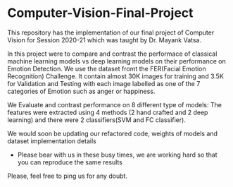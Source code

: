 # Computer-Vision-Final-Project
This repository has the implementation of our final project of Computer Vision for Session 2020-21 which was taught by Dr. Mayank Vatsa.

In this project were to compare and contrast the performace of classical machine learning models vs deep learning models on their performance on Emotion Detection.
We use the dataset fromt the FER(Facial Emotion Recognition) Challenge. It contain almost 30K images for training and 3.5K for Validation and Testing with each image
labelled as one of the 7 categories of Emotion such as anger or happiness.

We Evaluate and contrast performance on 8 different type of models:
The features were extracted using 4 methods (2 hand crafted and 2 deep learning) and there were 2 classifiers(SVM and FC classifier).

We would soon be updating our refactored code, weights of models and dataset implementation details

* Please bear with us in these busy times, we are working hard so that you can reproduce the same results 

Please, feel free to ping us for any doubt.
